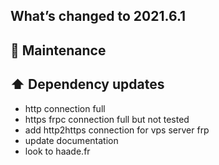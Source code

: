 ## What’s changed to 2021.6.1

## 🧰 Maintenance

## ⬆️ Dependency updates
- http connection full
- https frpc connection full but not tested
- add http2https connection for vps server frp
- update documentation
- look to haade.fr
